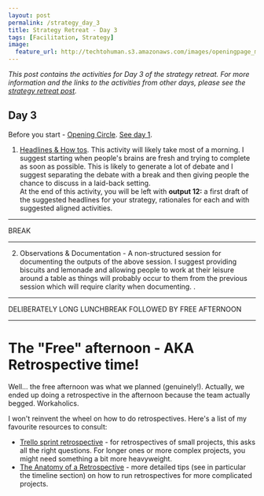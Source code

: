 ```yaml
---
layout: post
permalink: /strategy_day_3
title: Strategy Retreat - Day 3 
tags: [Facilitation, Strategy]
image: 
  feature_url: http://techtohuman.s3.amazonaws.com/images/openingpage_montage.jpeg
---
```


<em>This post contains the activities for Day 3 of the strategy retreat. For more information and the links to the activities from other days, please see the [strategy retreat post](http://techtohuman.com/strategy_retreat/).</em> 

## Day 3

Before you start - <a href="http://facilitation.aspirationtech.org/index.php?title=Facilitation:Opening_Circle" target="_blank">Opening Circle</a>. <a href="http://techtohuman.com/strategy_day_1">See day 1</a>. 

1. [Headlines & How tos](http://techtohuman.com/headlines_how_tos). This activity will likely take most of a morning. I suggest starting when people's brains are fresh and trying to complete as soon as possible. This is likely to generate a lot of debate and I suggest separating the debate with a break and then giving people the chance to discuss in a laid-back setting. <a name="output12"> <br>
At the end of this activity, you will be left with <strong>output 12:</strong> a first draft of the suggested headlines for your strategy, rationales for each and with suggested aligned activities. 

* * *
BREAK 

* * *

<ol start="2">
 <li>Observations & Documentation - A non-structured session for documenting the outputs of the above session. I suggest providing biscuits and lemonade and allowing people to work at their leisure around a table as things will probably occur to them from the previous session which will require clarity when documenting. . </li>
</ol>

* * *

DELIBERATELY LONG LUNCHBREAK FOLLOWED BY FREE AFTERNOON 

* * *

# The "Free" afternoon - AKA Retrospective time!

Well... the free afternoon was what we planned (genuinely!). Actually, we ended up doing a retrospective in the afternoon because the team actually begged. Workaholics. 

I won't reinvent the wheel on how to do retrospectives. Here's a list of my favourite resources to consult: 

* [Trello sprint retrospective](https://trello.com/b/YEXXigXH/template-sprint-retrospective) - for retrospectives of small projects, this asks all the right questions. For longer ones or more complex projects, you might need something a bit more heavyweight. 
* [The Anatomy of a Retrospective](http://www.retrospectives.com/pages/Anatomy.html) - more detailed tips (see in particular the timeline section) on how to run retrospectives for more complicated projects. 



